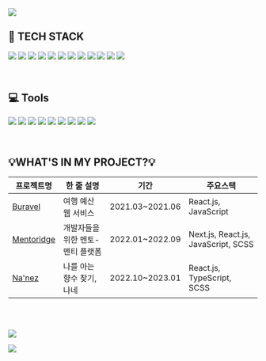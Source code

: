 <img src="https://capsule-render.vercel.app/api?type=waving&color=gradient&customColorList=7&height=300&section=header&desc=👋🏻Welcome&nbsp;to&descSize=40&descAlignY=25&text=Jisu-Log&fontSize=90&fontColor=ffffff&animation=fadeIn" />

<h2 align="left">🔨 TECH STACK</h2>
<p align="left">
  <img src="https://img.shields.io/badge/JavaScript-F7DF1E?style=flat&logo=JavaScript&logoColor=white"/>
  <img src="https://img.shields.io/badge/TypeScript-3D75C2?style=flat&logo=TypeScript&logoColor=white"/>
  <img src="https://img.shields.io/badge/HTML5-E34F26?style=flat&logo=HTML5&logoColor=white"/>
  <img src="https://img.shields.io/badge/CSS3-1572B6?style=flat&logo=CSS3&logoColor=white"/>
  <img src="https://img.shields.io/badge/SCSS-C06396?style=flat&logo=sass&logoColor=white"/>
  <img src="https://img.shields.io/badge/React.js-61DAFB?style=flat&logo=React&logoColor=white"/>
  <img src="https://img.shields.io/badge/Next.js-000000?style=flat&logo=Next.js&logoColor=white"/>
  <img src="https://img.shields.io/badge/Vue.js-52B27D?style=flat&logo=Next.js&logoColor=white"/>
  <img src="https://img.shields.io/badge/GraphQL-D532A7?style=flat&logo=GraphQL&logoColor=white"/>
  <img src="https://img.shields.io/badge/MySQL-4479A1?style=flat&logo=MySQL&logoColor=white"/>
  <img src="https://img.shields.io/badge/C-A8B9CC?style=flat&logo=C&logoColor=white">
  <img src="https://img.shields.io/badge/c++-00599C?style=flat&logo=c%2B%2B&logoColor=white">   
</p>  
<br/>

<h2 align="left">💻 Tools</h2>
<p> 
  <img src="https://img.shields.io/badge/Github-000000?style=flat&logo=Github&logoColor=white"/>
  <img src="https://img.shields.io/badge/Gitlab-F05032?style=flat&logo=Gitlab&logoColor=white"/>
  <img src="https://img.shields.io/badge/Fork-42C2F2?style=flat&logo=git-fork&logoColor=white"/>
  <img src="https://img.shields.io/badge/Figma-F24E1E?style=flat&logo=Figma&logoColor=white"/>
  <img src="https://img.shields.io/badge/Notion-ffffff?style=flat&logo=Notion&logoColor=black"/>
  <img src="https://img.shields.io/badge/Trello-336E9B?style=flat&logo=Trello&logoColor=white"/>
  
  <img src="https://img.shields.io/badge/Slack-4A154B?style=flat&logo=Slack&logoColor=white"/>
  <img src="https://img.shields.io/badge/Postman-FF6C37?style=flat&logo=Postman&logoColor=white"/>
  <img src="https://img.shields.io/badge/Swagger-85EA2D?style=flat&logo=Swagger&logoColor=white"/>
</p>
<br/>

<h2 align="left">💡WHAT'S IN MY PROJECT?💡</h2>
<table>
  <thead>
    <tr>
      <th>프로젝트명</th>
      <th>한 줄 설명</th>
      <th>기간</th>
      <th>주요스택</th>
    </tr>
  </thead>
  <tbody>
    <tr>
      <td><a href="https://github.com/Buravel/Front">Buravel</a></td>
      <td>여행 예산 웹 서비스</td>
      <td>2021.03~2021.06</td>
      <td>React.js, JavaScript</td>
    </tr>
    <tr>
      <td><a href="https://github.com/Dev-Mentoring-Platform">Mentoridge</a></td>
      <td>개발자들을 위한 멘토-멘티 플랫폼</td>
      <td>2022.01~2022.09</td>
      <td>Next.js, React.js, JavaScript, SCSS</td>
    </tr>
    <tr>
      <td><a href="https://github.com/orgs/nanez-dev/repositories">Na'nez</a></td>
      <td>나를 아는 향수 찾기, 나네</td>
      <td>2022.10~2023.01</td>
      <td>React.js, TypeScript, SCSS</td>
    </tr>
  </tbody>
</table>

<br/><br/>
<p><img src="https://github-readme-stats.vercel.app/api/top-langs/?username=ssu00&layout=compact&theme=dracula"/></p>
<p><img src="https://github-readme-stats.vercel.app/api?username=ssu00&&show_icons=true&theme=dracula"/></p>
